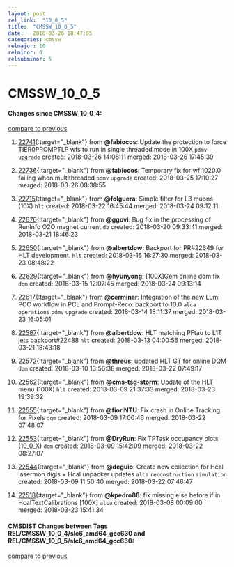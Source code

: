 ```yaml
---
layout: post
rel_link:  "10_0_5"
title:  "CMSSW_10_0_5"
date:   2018-03-26 18:47:05
categories: cmssw
relmajor: 10
relminor: 0
relsubminor: 5
---
```


# CMSSW_10_0_5
#### Changes since CMSSW_10_0_4:
[compare to previous](https://github.com/cms-sw/cmssw/compare/CMSSW_10_0_4...CMSSW_10_0_5)



1. [22741](http://github.com/cms-sw/cmssw/pull/22741){:target="_blank"}  from **@fabiocos**: Update the protection to force TIER0PROMPTLP wfs to run in single threaded mode in 100X `pdmv`  `upgrade`  created: 2018-03-26 14:08:11 merged: 2018-03-26 17:45:39



2. [22736](http://github.com/cms-sw/cmssw/pull/22736){:target="_blank"}  from **@fabiocos**: Temporary fix for wf 1020.0 failing when multithreaded `pdmv`  `upgrade`  created: 2018-03-25 17:10:27 merged: 2018-03-26 08:38:55



3. [22715](http://github.com/cms-sw/cmssw/pull/22715){:target="_blank"}  from **@folguera**: Simple filter for L3 muons (10X) `hlt`  created: 2018-03-22 16:45:44 merged: 2018-03-24 09:12:11



4. [22676](http://github.com/cms-sw/cmssw/pull/22676){:target="_blank"}  from **@ggovi**: Bug fix in the processing of RunInfo O2O magnet current `db`  created: 2018-03-20 09:33:41 merged: 2018-03-21 18:46:23



5. [22650](http://github.com/cms-sw/cmssw/pull/22650){:target="_blank"}  from **@albertdow**: Backport for PR#22649 for HLT development. `hlt`  created: 2018-03-16 16:27:30 merged: 2018-03-23 08:48:22



6. [22629](http://github.com/cms-sw/cmssw/pull/22629){:target="_blank"}  from **@hyunyong**: [100X]Gem online dqm fix `dqm`  created: 2018-03-15 12:07:45 merged: 2018-03-24 09:13:14



7. [22617](http://github.com/cms-sw/cmssw/pull/22617){:target="_blank"}  from **@cerminar**: Integration of the new Lumi PCC workflow in PCL and Prompt-Reco: backport to 10.0 `alca`  `operations`  `pdmv`  `upgrade`  created: 2018-03-14 18:11:37 merged: 2018-03-23 16:05:01



8. [22587](http://github.com/cms-sw/cmssw/pull/22587){:target="_blank"}  from **@albertdow**: HLT matching PFtau to L1T jets backport#22488 `hlt`  created: 2018-03-13 04:00:56 merged: 2018-03-21 18:43:18



9. [22572](http://github.com/cms-sw/cmssw/pull/22572){:target="_blank"}  from **@threus**: updated HLT GT for online DQM `dqm`  created: 2018-03-10 13:56:38 merged: 2018-03-22 07:49:17



10. [22562](http://github.com/cms-sw/cmssw/pull/22562){:target="_blank"}  from **@cms-tsg-storm**: Update of the HLT menu (100X) `hlt`  created: 2018-03-09 21:37:33 merged: 2018-03-23 19:39:32



11. [22555](http://github.com/cms-sw/cmssw/pull/22555){:target="_blank"}  from **@fioriNTU**: Fix crash in Online Tracking for Pixels `dqm`  created: 2018-03-09 17:00:46 merged: 2018-03-22 07:48:07



12. [22553](http://github.com/cms-sw/cmssw/pull/22553){:target="_blank"}  from **@DryRun**: Fix TPTask occupancy plots (10_0_X) `dqm`  created: 2018-03-09 15:42:09 merged: 2018-03-22 08:27:07



13. [22544](http://github.com/cms-sw/cmssw/pull/22544){:target="_blank"}  from **@deguio**: Create new collection for Hcal lasermon digis + Hcal unpacker updates `alca`  `reconstruction`  `simulation`  created: 2018-03-09 11:50:40 merged: 2018-03-22 07:46:47



14. [22518](http://github.com/cms-sw/cmssw/pull/22518){:target="_blank"}  from **@kpedro88**: fix missing else before if in HcalTextCalibrations [100X] `alca`  created: 2018-03-08 00:09:00 merged: 2018-03-23 15:41:34



#### CMSDIST Changes between Tags REL/CMSSW_10_0_4/slc6_amd64_gcc630 and REL/CMSSW_10_0_5/slc6_amd64_gcc630:
[compare to previous](https://github.com/cms-sw/cmsdist/compare/REL/CMSSW_10_0_4/slc6_amd64_gcc630...REL/CMSSW_10_0_5/slc6_amd64_gcc630)


